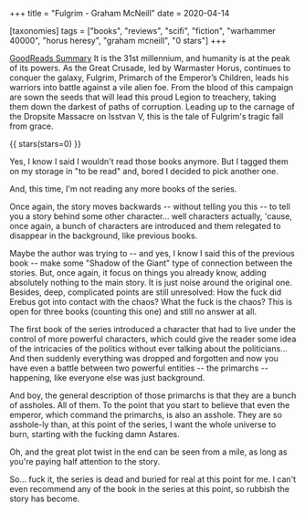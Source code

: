 +++
title = "Fulgrim - Graham McNeill"
date = 2020-04-14

[taxonomies]
tags = ["books", "reviews", "scifi", "fiction", "warhammer 40000", 
"horus heresy", "graham mcneill", "0 stars"]
+++

[GoodReads Summary](https://www.goodreads.com/book/show/957931.Fulgrim)
It is the 31st millennium, and humanity is at the peak of its powers. As the
Great Crusade, led by Warmaster Horus, continues to conquer the galaxy,
Fulgrim, Primarch of the Emperor’s Children, leads his warriors into battle
against a vile alien foe. From the blood of this campaign are sown the seeds
that will lead this proud Legion to treachery, taking them down the darkest of
paths of corruption. Leading up to the carnage of the Dropsite Massacre on
Isstvan V, this is the tale of Fulgrim's tragic fall from grace.

<!-- more -->

{{ stars(stars=0) }}

Yes, I know I said I wouldn't read those books anymore. But I tagged them on
my storage in "to be read" and, bored I decided to pick another one.

And, this time, I'm not reading any more books of the series.

Once again, the story moves backwards -- without telling you this -- to tell
you a story behind some other character... well character*s* actually, 'cause,
once again, a bunch of characters are introduced and them relegated to
disappear in the background, like previous books.

Maybe the author was trying to -- and yes, I know I said this of the previous
book -- make some "Shadow of the Giant" type of connection between the
stories. But, once again, it focus on things you already know, adding
absolutely nothing to the main story. It is just noise around the original
one. Besides, deep, complicated points are still unresolved: How the fuck did
Erebus got into contact with the chaos? What the fuck is the chaos? This is
open for three books (counting this one) and still no answer at all.

The first book of the series introduced a character that had to live under the
control of more powerful characters, which could give the reader some idea of
the intricacies of the politics without ever talking about the politicians...
And then suddenly everything was dropped and forgotten and now you have even a
battle between two powerful entities -- the primarchs -- happening, like
everyone else was just background.

And boy, the general description of those primarchs is that they are a bunch
of assholes. All of them. To the point that you start to believe that even the
emperor, which command the primarchs, is also an asshole. They are so
asshole-ly than, at this point of the series, I want the whole universe to
burn, starting with the fucking damn Astares.

Oh, and the great plot twist in the end can be seen from a mile, as long as
you're paying half attention to the story.

So... fuck it, the series is dead and buried for real at this point for me.
I can't even recommend any of the book in the series at this point, so rubbish
the story has become.

